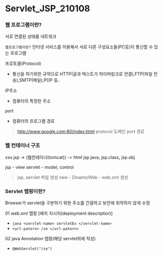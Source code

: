 # Servlet_JSP_210108

### 웹 프로그램이란?
서로 연결된 상태를 네트워크

`웹프로그램이란?` 인터넷 서비스를 이용해서 서로 다른 구성요소들(PC등)이 통신할 수 있는 프로그램

<bold>프로토콜(Protocol)
- 통신을 하기위한 규약으로 HTTP(글과 텍스트가 하이퍼링크로 연결),FTP(파일 전송),SMTP(메일),POP 등..

IP주소
- 컴퓨터의 특정한 주소

port
- 컴퓨터의 프로그램 경로

> http://www.google.com:80/index.html
protocol   도메인       port  경로


### 웹 컨테이너 구조
xxx.jsp ->       (웹컨테이너(tomcat))      -> html
            jsp.java, jsp.class, jsp.obj
 
 jsp - view 
 servlet - model, control
 
 > jsp, servlet 파일 생성
 new - DinamicWeb - web.xml 생성
 
### Servlet 맵핑이란?
 Browser가 servlet을 구분하기 위한 주소를 간결하고 보안에 취약하지 않게 수정
 
 01 web.xml 맵핑 [배치 지시자(deployment descriptior)]
 - ```java <servlet-name> servletEx </servlet-name>```
 - `<url-patern> /se </url-patern>`
 
 02 java Annotation 맵핑(해당 servlet위에 작성)
 - `@WebServlet("/se")`
 
